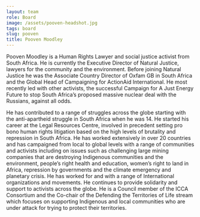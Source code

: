 ```yaml
---
layout: team
role: Board
image: /assets/pooven-headshot.jpg
tags: board
slug: pooven
title: Pooven Moodley
---
```

Pooven Moodley is a Human Rights Lawyer and social justice activist from South Africa. He is currently the Executive Director of Natural Justice, lawyers for the community and the environment. Before joining Natural Justice he was the Associate Country Director of Oxfam GB in South Africa and the Global Head of Campaigning for ActionAid International. He most recently led with other activists, the successful Campaign for A Just Energy Future to stop South Africa’s proposed massive nuclear deal with the Russians, against all odds.

He has contributed to a range of struggles across the globe starting with the anti-apartheid struggle in South Africa when he was 14. He started his career at the Legal Resources Centre, involved in precedent setting pro bono human rights litigation based on the high levels of brutality and repression in South Africa. He has worked extensively in over 20 countries and has campaigned from local to global levels with a range of communities and activists including on issues such as challenging large mining companies that are destroying Indigenous communities and the environment, people’s right health and education, women’s right to land in Africa, repression by governments and the climate emergency and planetary crisis. He has worked for and with a range of International organizations and movements. He continues to provide solidarity and support to activists across the globe. He is a Council member of the ICCA Consortium and the Co-chair of the Defending the Territories of Life stream which focuses on supporting Indigenous and local communities who are under attack for trying to protect their territories.
